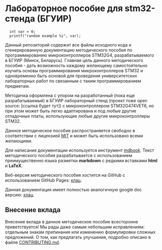 # Лабораторное пособие для stm32-стенда (БГУИР)

``` С
  int var = 0;
  printf("random example %i", var);
```


Данный репозиторий содержит все файлы исходного кода и сгенерированную документацию методического пособия по программированию микроконтроллеров STM32G4, разрабатываемого в БГУИР (Минск, Беларусь). Главная цель данного методического пособия - дать возможность каждому желающему самостоятельно изучить основы программирования микроконтроллеров STM32 и одновременно быть основой для проведения университетских лабораторных работ по связанным с таким программированием предметам. 

Методичка оформлена с упором на разработанный (пока еще разрабатываемый) в БГУИР лабораторный стенд (проект тоже open source: [ссылка будет тут]) с микроконтроллером STM32G474VET6, но при этом может быть легко адаптирована и под любые другие отладочные платы, использующие любые другие микроконтроллеры STM32.

Данное методическое пособие распространяется свободно в соответствии с лицензией [MIT](LICENSE) и может быть использовано всеми желающими.

Для написания документации используется инструмент [mdbook](https://github.com/rust-lang/mdBook). Текст методического пособия разрабатывается с использованием преимущественно языка разметки **markdown** с редкими вставками **html** и **LaTeX**.

Веб-версия методического пособия хостится на GitHub с использованием GitHub Pages: [клац](https://trimple.github.io/stm32-stand-manual/).

Данная документация имеет полностью аналогичную google doc версию: [клац](https://docs.google.com/document/d/16ZLn94QkGjEROh_aVhy7HCROGMXPpwyNA-5Vw0vRHU8/edit?usp=sharing).

## Внесение вклада

Внесение вклада в данное методическое пособие всесторонне приветствуется! Мы рады даже самым небольшим исправлениям: отдельным знакам препинания или изменению формулировки сложных предложений. О том, как предлагать улучшения, подробно описано в файле [CONTRIBUTING.md](/CONTRIBUTING.md).
